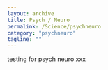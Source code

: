 ```yaml
---
layout: archive
title: Psych / Neuro
permalink: /Science/psychneuro
category: "psychneuro"
tagline: ""
---
```


testing for psych neuro xxx
